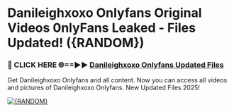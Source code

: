 # Danileighxoxo Onlyfans Original Videos 0nlyFans Leaked - Files Updated! ({RANDOM})

<h3>🔴 CLICK HERE 🌐==►► <a href="https://betterlinks.top/A2PfLJ" rel="nofollow">Danileighxoxo Onlyfans Updated Files</a></h3>

Get Danileighxoxo Onlyfans and all content. Now you can access all videos and pictures of Danileighxoxo Onlyfans. New Updated Files 2025!

[![{RANDOM}](https://i.imgur.com/ppqm5kG.gif)](https://betterlinks.top/A2PfLJ)